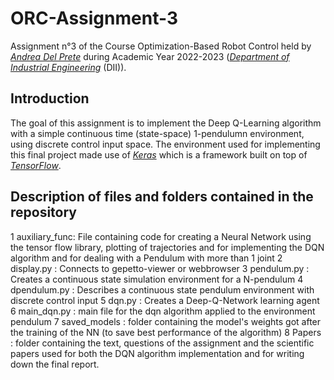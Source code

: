 # ORC-Assignment-3
Assignment n°3 of the Course Optimization-Based Robot Control held by [_Andrea Del Prete_](https://andreadelprete.github.io/) during Academic Year 2022-2023 ([_Department of Industrial Engineering_](https://www.dii.unitn.it/) (DII)).

## Introduction

The goal of this assignment is to implement the Deep Q-Learning algorithm with a simple continuous time (state-space) 1-pendulumn environment, using discrete control input space. The environment used for implementing this final project made use of [_Keras_](https://keras.io/) which is a framework built on top of [_TensorFlow_](https://www.tensorflow.org/).

## Description of files and folders contained in the repository
1 auxiliary_func: File containing code for creating a Neural Network using the tensor flow library, plotting of trajectories and for implementing the DQN algorithm and for dealing with a Pendulum with more than 1 joint
2 display.py    : Connects to gepetto-viewer or webbrowser
3 pendulum.py   : Creates a continuous state simulation environment for a N-pendulum
4 dpendulum.py  : Describes a continuous state pendulum environment with discrete control input
5 dqn.py        : Creates a Deep-Q-Network learning agent
6 main_dqn.py   : main file for the dqn algorithm applied to the environment pendulum
7 saved_models  : folder containing the model's weights got after the training of the NN (to save best performance of the algorithm)
8 Papers        : folder containing the text, questions of the assignment and the scientific papers used for both the DQN algorithm implementation and for writing down the final report.
